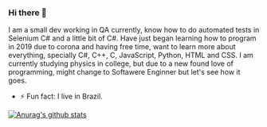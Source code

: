 ### Hi there 👋
I am a small dev working in QA currently, know how to do automated tests in Selenium C# and a little bit of C#.
Have just began learning how to program in 2019 due to corona and having free time, want to learn more about everything, specially C#, C++, C, JavaScript, Python, HTML and CSS.
I am currently studying physics in college, but due to a new found love of programming, might change to Softawere Enginner but let's see how it goes.

- ⚡ Fun fact: I live in Brazil.

[![Anurag's github stats](https://github-readme-stats.vercel.app/api?username=sofistico)](https://github.com/anuraghazra/github-readme-stats)

<!--
**Sofistico/Sofistico** is a ✨ _special_ ✨ repository because its `README.md` (this file) appears on your GitHub profile.

Here are some ideas to get you started:

- 🔭 I’m currently working on ...
- 🌱 I’m currently learning ...
- 👯 I’m looking to collaborate on ...
- 🤔 I’m looking for help with ...
- 💬 Ask me about ...
- 📫 How to reach me: ...
- 😄 Pronouns: ...
- ⚡ Fun fact: ...
-->
